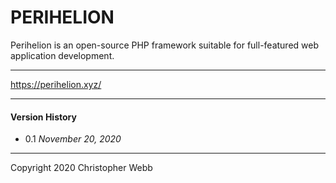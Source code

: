 # PERIHELION

Perihelion is an open-source PHP framework suitable for full-featured web application development.

----

https://perihelion.xyz/

----

#### Version History
* 0.1 *November 20, 2020*

----
Copyright 2020 Christopher Webb